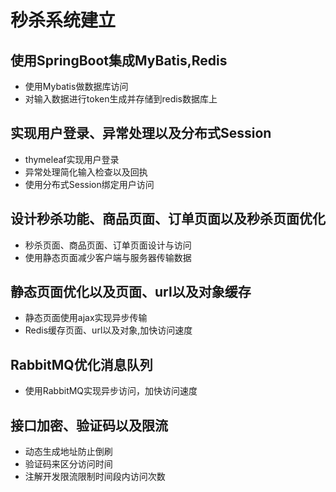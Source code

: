 # 秒杀系统建立

## 使用SpringBoot集成MyBatis,Redis

  - 使用Mybatis做数据库访问
  - 对输入数据进行token生成并存储到redis数据库上

## 实现用户登录、异常处理以及分布式Session

  - thymeleaf实现用户登录
  - 异常处理简化输入检查以及回执
  - 使用分布式Session绑定用户访问

## 设计秒杀功能、商品页面、订单页面以及秒杀页面优化

  - 秒杀页面、商品页面、订单页面设计与访问
  - 使用静态页面减少客户端与服务器传输数据

## 静态页面优化以及页面、url以及对象缓存

  - 静态页面使用ajax实现异步传输
  - Redis缓存页面、url以及对象,加快访问速度

## RabbitMQ优化消息队列

  - 使用RabbitMQ实现异步访问，加快访问速度
  
## 接口加密、验证码以及限流
  
  - 动态生成地址防止倒刷
  - 验证码来区分访问时间
  - 注解开发限流限制时间段内访问次数
  
  
